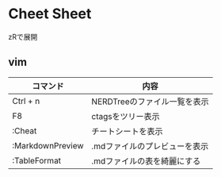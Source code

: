 # Cheet Sheet

zRで展開

## vim
| コマンド         | 内容                          |
|------------------|-------------------------------|
| Ctrl + n         | NERDTreeのファイル一覧を表示  |
| F8               | ctagsをツリー表示             |
| :Cheat           | チートシートを表示            |
| :MarkdownPreview | .mdファイルのプレビューを表示 |
| :TableFormat     | .mdファイルの表を綺麗にする   |
